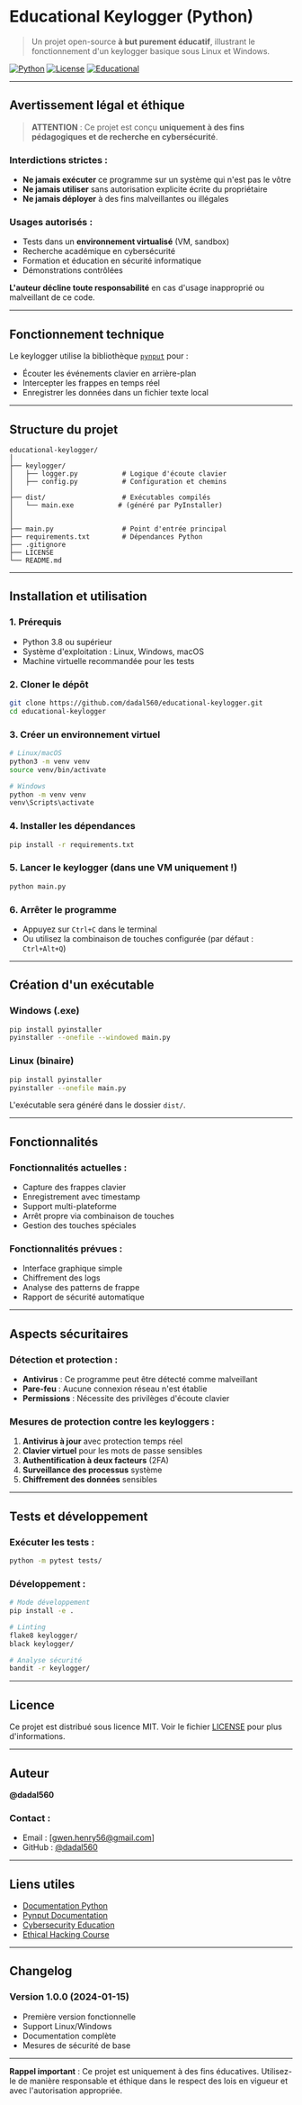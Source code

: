 # Educational Keylogger (Python)

> Un projet open-source **à but purement éducatif**, illustrant le fonctionnement d'un keylogger basique sous Linux et Windows.

[![Python](https://img.shields.io/badge/Python-3.8%2B-blue.svg)](https://www.python.org/)
[![License](https://img.shields.io/badge/License-MIT-green.svg)](LICENSE)
[![Educational](https://img.shields.io/badge/Purpose-Educational-yellow.svg)]()

---

## Avertissement légal et éthique

> **ATTENTION** : Ce projet est conçu **uniquement à des fins pédagogiques et de recherche en cybersécurité**.

### Interdictions strictes :
- **Ne jamais exécuter** ce programme sur un système qui n'est pas le vôtre
- **Ne jamais utiliser** sans autorisation explicite écrite du propriétaire
- **Ne jamais déployer** à des fins malveillantes ou illégales

### Usages autorisés :
- Tests dans un **environnement virtualisé** (VM, sandbox)
- Recherche académique en cybersécurité
- Formation et éducation en sécurité informatique
- Démonstrations contrôlées

**L'auteur décline toute responsabilité** en cas d'usage inapproprié ou malveillant de ce code.

---


## Fonctionnement technique

Le keylogger utilise la bibliothèque [`pynput`](https://pynput.readthedocs.io/) pour :
- Écouter les événements clavier en arrière-plan
- Intercepter les frappes en temps réel
- Enregistrer les données dans un fichier texte local

---

## Structure du projet

```
educational-keylogger/
│
├── keylogger/
│   ├── logger.py           # Logique d'écoute clavier
│   ├── config.py           # Configuration et chemins
│
├── dist/                   # Exécutables compilés
│   └── main.exe           # (généré par PyInstaller)
│
│
├── main.py                 # Point d'entrée principal
├── requirements.txt        # Dépendances Python
├── .gitignore
├── LICENSE
└── README.md
```

---

## Installation et utilisation

### 1. Prérequis
- Python 3.8 ou supérieur
- Système d'exploitation : Linux, Windows, macOS
- Machine virtuelle recommandée pour les tests

### 2. Cloner le dépôt
```bash
git clone https://github.com/dadal560/educational-keylogger.git
cd educational-keylogger
```

### 3. Créer un environnement virtuel
```bash
# Linux/macOS
python3 -m venv venv
source venv/bin/activate

# Windows
python -m venv venv
venv\Scripts\activate
```

### 4. Installer les dépendances
```bash
pip install -r requirements.txt
```

### 5. Lancer le keylogger (dans une VM uniquement !)
```bash
python main.py
```

### 6. Arrêter le programme
- Appuyez sur `Ctrl+C` dans le terminal
- Ou utilisez la combinaison de touches configurée (par défaut : `Ctrl+Alt+Q`)

---

## Création d'un exécutable

### Windows (.exe)
```bash
pip install pyinstaller
pyinstaller --onefile --windowed main.py
```

### Linux (binaire)
```bash
pip install pyinstaller
pyinstaller --onefile main.py
```

L'exécutable sera généré dans le dossier `dist/`.

---

## Fonctionnalités

### Fonctionnalités actuelles :
- Capture des frappes clavier
- Enregistrement avec timestamp
- Support multi-plateforme
- Arrêt propre via combinaison de touches
- Gestion des touches spéciales

### Fonctionnalités prévues :
- Interface graphique simple
- Chiffrement des logs
- Analyse des patterns de frappe
- Rapport de sécurité automatique

---

## Aspects sécuritaires

### Détection et protection :
- **Antivirus** : Ce programme peut être détecté comme malveillant
- **Pare-feu** : Aucune connexion réseau n'est établie
- **Permissions** : Nécessite des privilèges d'écoute clavier

### Mesures de protection contre les keyloggers :
1. **Antivirus à jour** avec protection temps réel
2. **Clavier virtuel** pour les mots de passe sensibles
3. **Authentification à deux facteurs** (2FA)
4. **Surveillance des processus** système
5. **Chiffrement des données** sensibles

---

## Tests et développement

### Exécuter les tests :
```bash
python -m pytest tests/
```

### Développement :
```bash
# Mode développement
pip install -e .

# Linting
flake8 keylogger/
black keylogger/

# Analyse sécurité
bandit -r keylogger/
```

---

## Licence

Ce projet est distribué sous licence MIT. Voir le fichier [LICENSE](LICENSE) pour plus d'informations.

---

## Auteur

**@dadal560** 

### Contact :
- Email : [gwen.henry56@gmail.com]
- GitHub : [@dadal560](https://github.com/dadal560)

---

## Liens utiles

- [Documentation Python](https://docs.python.org/)
- [Pynput Documentation](https://pynput.readthedocs.io/)
- [Cybersecurity Education](https://www.cybrary.it/)
- [Ethical Hacking Course](https://www.coursera.org/learn/ethical-hacking)

---

## Changelog

### Version 1.0.0 (2024-01-15)
- Première version fonctionnelle
- Support Linux/Windows
- Documentation complète
- Mesures de sécurité de base

---

**Rappel important** : Ce projet est uniquement à des fins éducatives. Utilisez-le de manière responsable et éthique dans le respect des lois en vigueur et avec l'autorisation appropriée.
